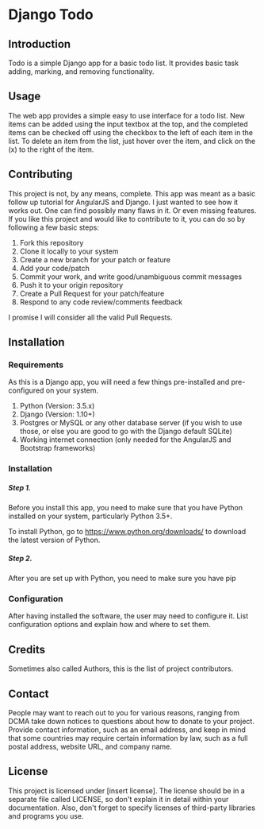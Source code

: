 # Django Todo

## Introduction

Todo is a simple Django app for a basic todo list.
It provides basic task adding, marking, and removing functionality.

## Usage

The web app provides a simple easy to use interface for a todo list. New items can be added using the input textbox at the top, and the completed items can be checked off using the checkbox to the left of each item in the list.
To delete an item from the list, just hover over the item, and click on the (x) to the right of the item.

## Contributing

This project is not, by any means, complete. This app was meant as a basic follow up tutorial for AngularJS and Django. I just wanted to see how it works out. One can find possibly many flaws in it. Or even missing features.
If you like this project and would like to contribute to it, you can do so by following a few basic steps:

1. Fork this repository
2. Clone it locally to your system
3. Create a new branch for your patch or feature
4. Add your code/patch
5. Commit your work, and write good/unambiguous commit messages
6. Push it to your origin repository
7. Create a Pull Request for your patch/feature
8. Respond to any code review/comments feedback

I promise I will consider all the valid Pull Requests.

## Installation

### Requirements

As this is a Django app, you will need a few things pre-installed and pre-configured on your system.

1. Python (Version: 3.5.x)
2. Django (Version: 1.10+)
3. Postgres or MySQL or any other database server (if you wish to use those, or else you are good to go with the Django default SQLite)
4. Working internet connection (only needed for the AngularJS and Bootstrap frameworks)

### Installation

##### Step 1.

Before you install this app, you need to make sure that you have Python installed on your system, particularly Python 3.5+.

To install Python, go to https://www.python.org/downloads/ to download the latest version of Python.

##### Step 2.

After you are set up with Python, you need to make sure you have pip

### Configuration

After having installed the software, the user may need to configure it. List configuration options and explain how and where to set them.

## Credits

Sometimes also called Authors, this is the list of project contributors.

## Contact

People may want to reach out to you for various reasons, ranging from DCMA take down notices to questions about how to donate to your project. Provide contact information, such as an email address, and keep in mind that some countries may require certain information by law, such as a full postal address, website URL, and company name.

## License

This project is licensed under [insert license]. The license should be in a separate file called LICENSE, so don't explain it in detail within your documentation. Also, don't forget to specify licenses of third-party libraries and programs you use.
